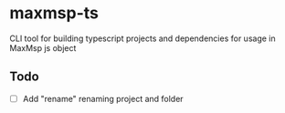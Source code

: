 # maxmsp-ts

CLI tool for building typescript projects and dependencies for usage in MaxMsp js object

## Todo

- [ ] Add "rename" renaming project and folder
